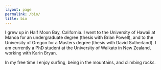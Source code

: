 ```yaml
---
layout: page
permalink: /bio/
title: bio
---
```

I grew up in Half Moon Bay, California. I went to the University of Hawaii at Manoa for an undergraduate degree (thesis with Brian Powell), and to the University of Oregon for a Masters degree (thesis with David Sutherland). I am currently a PhD student at the University of Waikato in New Zealand, working with Karin Bryan.

In my free time I enjoy surfing, being in the mountains, and climbing rocks. 
<div class="img_row">
    <img class="col three left" src="{{ site.baseurl }}/assets/img/surf_2.png" alt="" title="surf at undisclosed location"/>
</div>

<div class="img_row">
    <img class="col two left" src="{{ site.baseurl }}/assets/img/mountains_1.jpeg" alt="" title="example image"/>
    <img class="col one left" src="{{ site.baseurl }}/assets/img/climbing_1.jpeg" alt="" title="example image"/>
</div>

<div class="img_row">
    <img class="col one left" src="{{ site.baseurl }}/assets/img/surf.JPG" alt="" title="example image"/>
    <img class="col two left" src="{{ site.baseurl }}/assets/img/baja.jpg" alt="" title="example image"/>
</div>
